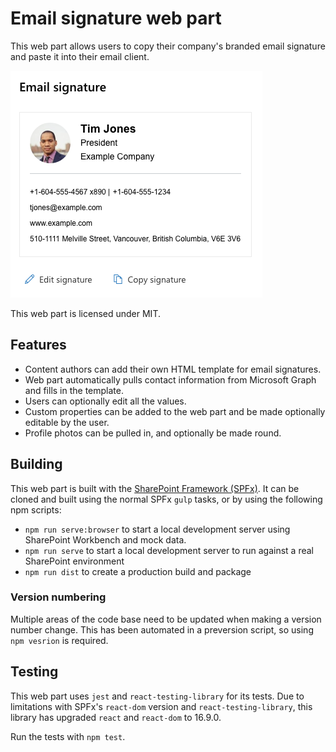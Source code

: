 # Email signature web part

This web part allows users to copy their company's branded email signature and
paste it into their email client.

![Screenshot of email signature web part](/assets/screenshots/Preview.png)

This web part is licensed under MIT.


## Features

- Content authors can add their own HTML template for email signatures.
- Web part automatically pulls contact information from Microsoft Graph and
  fills in the template.
- Users can optionally edit all the values.
- Custom properties can be added to the web part and be made optionally editable
  by the user.
- Profile photos can be pulled in, and optionally be made round.


## Building

This web part is built with the [SharePoint Framework (SPFx)](https://docs.microsoft.com/en-us/sharepoint/dev/spfx/web-parts/overview-client-side-web-parts).
It can be cloned and built using the normal SPFx `gulp` tasks, or by using the
following npm scripts:

- `npm run serve:browser` to start a local development server using SharePoint
  Workbench and mock data.
- `npm run serve` to start a local development server to run against a real
  SharePoint environment
- `npm run dist` to create a production build and package


### Version numbering

Multiple areas of the code base need to be updated when making a version number
change. This has been automated in a preversion script, so using `npm vesrion`
is required.


## Testing

This web part uses `jest` and `react-testing-library` for its tests. Due to
limitations with SPFx's `react-dom` version and `react-testing-library`, this
library has upgraded `react` and `react-dom` to 16.9.0.

Run the tests with `npm test`.
